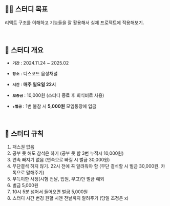 ## 👊🏻 스터디 목표
리액트 구조를 이해하고 기능들을 잘 활용해서 실제 프로젝트에 적용해보기.

<br/>

## 📝 스터디 개요

- **`기간`** : 2024.11.24 ~ 2025.02

- **`장소`** : 디스코드 음성채널

- **`시간`** : **매주 일요일 22시**

- **`보증금`** : 10,000원 (스터디 종료 후 회식비로 사용)

- **`★벌금`** : 1번 불참 시 **5,000원** 모임통장에 입금
<br/>

## 🚨 스터디 규칙
1. 패스권 없음
2. 공부 못 해도 참석은 하기 (공부 못 함 3번 누적시 10,000원)
3. 연속 빠지기 없음 (연속으로 빠질 시 벌금 30,000원)
4. 무단결석 하지 않기. 22시 전에 꼭 알려줘야 함 (무단 결석할 시 벌금 30,000원. 카톡으로 말해주기)
5. 부득이한 사정(시험 전날, 입원, 부고)만 벌금 예외
6. 벌금 5,000원
7. 10시 5분 넘어서 들어오면 벌금 5,000원
8. 스터디 시간 변경 원할 시엔 전날까지 알려주기 (당일 조정은 x)
